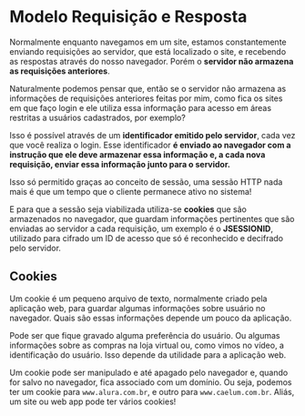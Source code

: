 # Modelo Requisição e Resposta

Normalmente enquanto navegamos em um site, estamos constantemente enviando requisições ao servidor, que está localizado o site, e recebendo as respostas através do nosso navegador. Porém o **servidor não armazena as requisições anteriores**.

Naturalmente podemos pensar que, então se o servidor não armazena as informações de requisições anteriores feitas por mim, como fica os sites em que faço login e ele utiliza essa informação para acesso em áreas restritas a usuários cadastrados, por exemplo?

Isso é possível através de um **identificador emitido pelo servidor**, cada vez que você realiza o login. Esse identificador **é enviado ao navegador com a instrução que ele deve armazenar essa informação e, a cada nova requisição, enviar essa informação junto para o servidor.**

Isso só permitido graças ao conceito de sessão, uma sessão HTTP nada mais é que um tempo que o cliente permanece ativo no sistema!

E para que a sessão seja viabilizada utiliza-se **cookies** que são armazenados no navegador, que guardam informações pertinentes que são enviadas ao servidor a cada requisição, um exemplo é o **JSESSIONID**, utilizado para cifrado um ID de acesso que só é reconhecido e decifrado pelo servidor.

## Cookies

Um cookie é um pequeno arquivo de texto, normalmente criado pela aplicação web, para guardar algumas informações sobre usuário no navegador. Quais são essas informações depende um pouco da aplicação.

Pode ser que fique gravado alguma preferência do usuário. Ou algumas informações sobre as compras na loja virtual ou, como vimos no vídeo, a identificação do usuário. Isso depende da utilidade para a aplicação web.

Um cookie pode ser manipulado e até apagado pelo navegador e, quando for salvo no navegador, fica associado com um domínio. Ou seja, podemos ter um cookie para `www.alura.com.br`, e outro para `www.caelum.com.br`. Aliás, um site ou web app pode ter vários cookies!